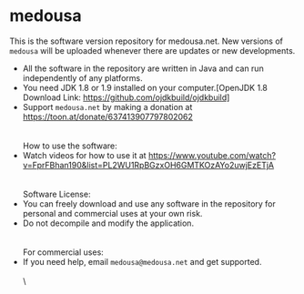 # medousa
This is the software version repository for medousa.net. New versions of `medousa` will be uploaded whenever there are updates or new developments.
- All the software in the repository are written in Java and can run independently of any platforms.
- You need JDK 1.8 or 1.9 installed on your computer.[OpenJDK 1.8 Download Link: https://github.com/ojdkbuild/ojdkbuild]
- Support `medousa.net` by making a donation at https://toon.at/donate/637413907797802062
\
\
\
How to use the software:
- Watch videos for how to use it at https://www.youtube.com/watch?v=FprFBhan190&list=PL2WU1RpBGzxOH6GMTKOzAYo2uwjEzETjA
\
\
\
Software License:
- You can freely download and use any software in the repository for personal and commercial uses at your own risk.
- Do not decompile and modify the application.
\
\
\
For commercial uses:
- If you need help, email `medousa@medousa.net` and get supported.
\
\
\
